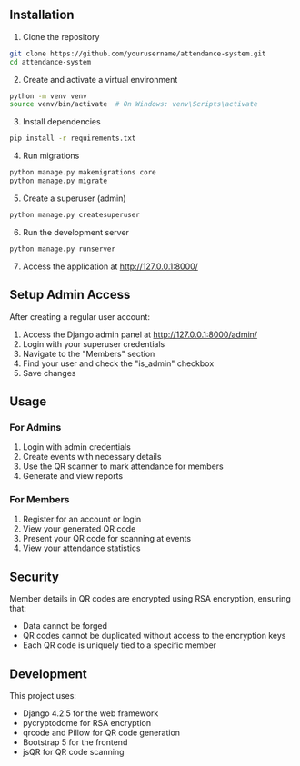 ## Installation

1. Clone the repository
```bash
git clone https://github.com/yourusername/attendance-system.git
cd attendance-system
```

2. Create and activate a virtual environment
```bash
python -m venv venv
source venv/bin/activate  # On Windows: venv\Scripts\activate
```

3. Install dependencies
```bash
pip install -r requirements.txt
```

4. Run migrations
```bash
python manage.py makemigrations core
python manage.py migrate
```

5. Create a superuser (admin)
```bash
python manage.py createsuperuser
```

6. Run the development server
```bash
python manage.py runserver
```

7. Access the application at http://127.0.0.1:8000/

## Setup Admin Access

After creating a regular user account:

1. Access the Django admin panel at http://127.0.0.1:8000/admin/
2. Login with your superuser credentials
3. Navigate to the "Members" section
4. Find your user and check the "is_admin" checkbox
5. Save changes

## Usage

### For Admins

1. Login with admin credentials
2. Create events with necessary details
3. Use the QR scanner to mark attendance for members
4. Generate and view reports

### For Members

1. Register for an account or login
2. View your generated QR code
3. Present your QR code for scanning at events
4. View your attendance statistics

## Security

Member details in QR codes are encrypted using RSA encryption, ensuring that:

- Data cannot be forged
- QR codes cannot be duplicated without access to the encryption keys
- Each QR code is uniquely tied to a specific member

## Development

This project uses:

- Django 4.2.5 for the web framework
- pycryptodome for RSA encryption
- qrcode and Pillow for QR code generation
- Bootstrap 5 for the frontend
- jsQR for QR code scanning
